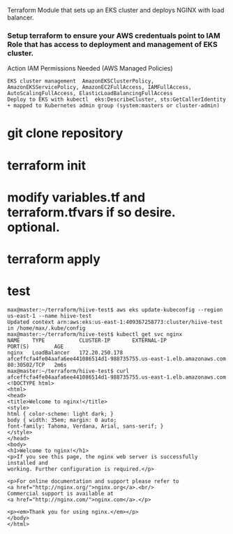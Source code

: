 Terraform Module that sets up an EKS cluster and deploys NGINX with load balancer.

### Setup terraform to ensure your AWS credentuals point to IAM Role that has access to deployment and management of EKS cluster.

Action	IAM Permissions Needed (AWS Managed Policies)
```
EKS cluster management	AmazonEKSClusterPolicy, AmazonEKSServicePolicy, AmazonEC2FullAccess, IAMFullAccess, AutoScalingFullAccess, ElasticLoadBalancingFullAccess
Deploy to EKS with kubectl	eks:DescribeCluster, sts:GetCallerIdentity + mapped to Kubernetes admin group (system:masters or cluster-admin)
```
# git clone repository
# terraform init
# modify variables.tf and terraform.tfvars if so desire.  optional.
# terraform apply

# test
```
max@master:~/terraform/hiive-test$ aws eks update-kubeconfig --region us-east-1 --name hiive-test
Updated context arn:aws:eks:us-east-1:409367258773:cluster/hiive-test in /home/max/.kube/config
max@master:~/terraform/hiive-test$ kubectl get svc nginx
NAME    TYPE           CLUSTER-IP       EXTERNAL-IP                                                              PORT(S)        AGE
nginx   LoadBalancer   172.20.250.178   afceffcfa4fe04aafa6ee441086514d1-988735755.us-east-1.elb.amazonaws.com   80:30502/TCP   2m6s
max@master:~/terraform/hiive-test$ curl afceffcfa4fe04aafa6ee441086514d1-988735755.us-east-1.elb.amazonaws.com
<!DOCTYPE html>
<html>
<head>
<title>Welcome to nginx!</title>
<style>
html { color-scheme: light dark; }
body { width: 35em; margin: 0 auto;
font-family: Tahoma, Verdana, Arial, sans-serif; }
</style>
</head>
<body>
<h1>Welcome to nginx!</h1>
<p>If you see this page, the nginx web server is successfully installed and
working. Further configuration is required.</p>

<p>For online documentation and support please refer to
<a href="http://nginx.org/">nginx.org</a>.<br/>
Commercial support is available at
<a href="http://nginx.com/">nginx.com</a>.</p>

<p><em>Thank you for using nginx.</em></p>
</body>
</html>
```

